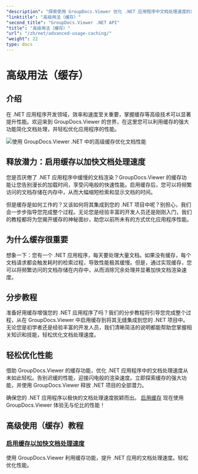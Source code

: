 ```yaml
---
"description": "探索使用 GroupDocs.Viewer 优化 .NET 应用程序中文档处理速度的高级技术。立即了解如何启用缓存以获得更快的性能！"
"linktitle": "高级用法（缓存）"
"second_title": "GroupDocs.Viewer .NET API"
"title": "高级用法（缓存）"
"url": "/zh/net/advanced-usage-caching/"
"weight": 22
type: docs
---
```

# 高级用法（缓存）


## 介绍

在 .NET 应用程序开发领域，效率和速度至关重要，掌握缓存等高级技术可以显著提升性能。欢迎来到 GroupDocs.Viewer 的世界，在这里您可以利用缓存的强大功能简化文档处理，并轻松优化应用程序的性能。

![使用 GroupDocs.Viewer .NET 中的高级缓存优化文档性能](/viewer/advanced-usage/image.png)
## 释放潜力：启用缓存以加快文档处理速度

您是否厌倦了 .NET 应用程序中缓慢的文档渲染？GroupDocs.Viewer 的缓存功能让您告别漫长的加载时间，享受闪电般的快速性能。启用缓存后，您可以将频繁访问的文档存储在内存中，从而大幅缩短检索和显示文档的时间。

但是缓存是如何工作的？又该如何将其集成到您的 .NET 项目中呢？别担心，我们会一步步指导您完成整个过程。无论您是经验丰富的开发人员还是刚刚入门，我们的教程都将为您揭开缓存的神秘面纱，助您以前所未有的方式优化应用程序性能。

## 为什么缓存很重要

想象一下：您有一个 .NET 应用程序，每天要处理大量文档。如果没有缓存，每个文档请求都会触发耗时的检索过程，导致性能极其缓慢。但是，通过实现缓存，您可以将频繁访问的文档存储在内存中，从而消除冗余处理并显著加快文档渲染速度。

## 分步教程

准备好用缓存增强您的 .NET 应用程序了吗？我们的分步教程将引导您完成整个过程，从在 GroupDocs.Viewer 中启用缓存到将其无缝集成到您的 .NET 项目中。无论您是初学者还是经验丰富的开发人员，我们清晰简洁的说明都能帮助您掌握相关知识和技能，轻松优化文档处理速度。

## 轻松优化性能

借助 GroupDocs.Viewer 的缓存功能，优化 .NET 应用程序中的文档处理速度从未如此轻松。告别迟缓的性能，迎接闪电般的渲染速度。立即探索缓存的强大功能，并使用 GroupDocs.Viewer 释放 .NET 项目的全部潜力。

确保您的 .NET 应用程序以极快的文档处理速度脱颖而出。 [启用缓存](./enable-caching/) 现在使用 GroupDocs.Viewer 体验无与伦比的性能！

## 高级使用（缓存）教程
### [启用缓存以加快文档处理速度](./enable-caching/)
使用 GroupDocs.Viewer 利用缓存功能，提升 .NET 应用的文档处理速度。轻松优化性能。